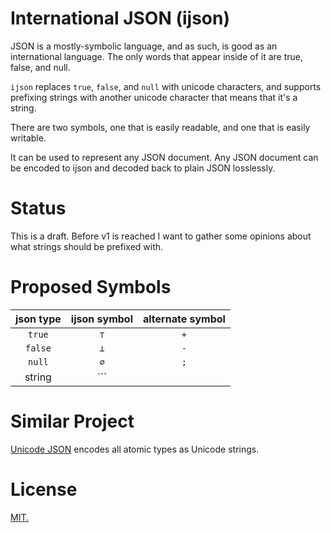 # International JSON (ijson)

JSON is a mostly-symbolic language, and as such, is good as an international
language. The only words that appear inside of it are true, false, and null.

`ijson` replaces `true`, `false`, and `null` with unicode characters, and
supports prefixing strings with another unicode character that means that
it's a string.

There are two symbols, one that is easily readable, and one that is easily
writable.

It can be used to represent any JSON document. Any JSON document can be
encoded to ijson and decoded back to plain JSON losslessly.

# Status

This is a draft. Before v1 is reached I want to gather some opinions about
what strings should be prefixed with.

# Proposed Symbols

| json type | ijson symbol | alternate symbol |
|:---------:|:------------:|:----------------:|
| `true`    | `⊤`          | `+`              |
| `false`   | `⊥`          | `-`              |
| `null`    | `∅`          | `;`              |
| string    | `\``         |                  |

# Similar Project

[Unicode JSON](https://github.com/benatkin/ujson) encodes all atomic types
as Unicode strings.

# License

[MIT.](http://bat.mit-license.org/)
